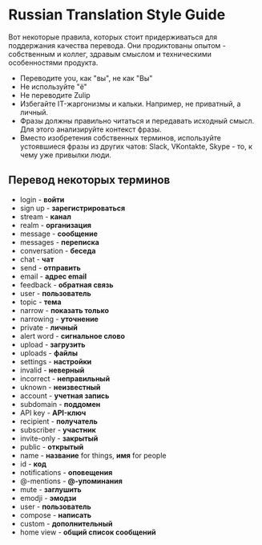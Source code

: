 # Russian Translation Style Guide

Вот некоторые правила, которых стоит придерживаться для поддержания качества перевода. Они продиктованы опытом -
собственным и коллег, здравым смыслом и техническими особенностями продукта.

* Переводите you, как "вы", не как "Вы"
* Не используйте "ё"
* Не переводите Zulip
* Избегайте IT-жаргонизмы и кальки. Например, не приватный, а личный.
* Фразы должны правильно читаться и передавать исходный смысл. Для этого анализируйте контекст фразы.
* Вместо изобретения собственных терминов, используйте устоявшиеся фразы из других чатов: Slack, VKontakte, Skype - то, к чему уже привылки люди.

## Перевод некоторых терминов

* login - **войти**
* sign up - **зарегистрироваться**
* stream - **канал**
* realm - **организация**
* message - **сообщение**
* messages - **переписка**
* conversation - **беседа**
* chat - **чат**
* send - **отправить**
* email - **адрес email**
* feedback - **обратная связь**
* user - **пользователь**
* topic - **тема**
* narrow - **показать только**
* narrowing - **уточнение**
* private - **личный**
* alert word - **сигнальное слово**
* upload - **загрузить**
* uploads - **файлы**
* settings - **настройки**
* invalid - **неверный**
* incorrect - **неправильный**
* uknown - **неизвестный**
* account - **учетная запись**
* subdomain - **поддомен**
* API key - **API-ключ**
* recipient - **получатель**
* subscriber - **участник**
* invite-only - **закрытый**
* public - **открытый**
* name - **название** for things, **имя** for people
* id  - **код**
* notifications - **оповещения**
* @-mentions - **@-упоминания**
* mute - **заглушить**
* emodji - **эмодзи**
* user - **пользователь**
* compose - **написать**
* custom - **дополнительный**
* home view - **общий список сообщений**
